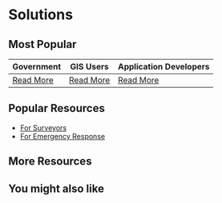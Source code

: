 # Solutions

## Most Popular

| Government | GIS Users | Application Developers |
|----------|----------|----------|
| [Read More](level-1/government.md) | [Read More](level-1/gis-users.md) | [Read More](level-1/application-developers.md) |

## Popular Resources

- [For Surveyors](level-1/for-surveyors.md)
- [For Emergency Response](level-1/emergency-response.md)

## More Resources

## You might also like
